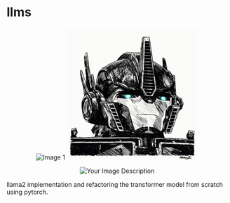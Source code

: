 # llms

<p align="center">
    <img src="https://github.com/Esmail-ibraheem/FeedbackTransformer/blob/main/llama2.jpg" width="300" height="300" alt="Image 1">
    <img src="https://github.com/Esmail-ibraheem/Transformer-model/blob/main/transformer.jpg" width="300" height="300" alt="Image 2">
</p>

<p align="center">
  <img src="https://github.com/Esmail-ibraheem/llms/blob/main/llama_2.jpg" alt="Your Image Description" width="350" height=350">
</p>
llama2 implementation and refactoring the transformer model from scratch using pytorch. 
